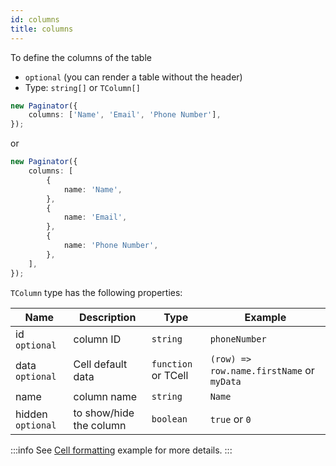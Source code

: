 ```yaml
---
id: columns
title: columns
---
```


To define the columns of the table

-   `optional` (you can render a table without the header)
-   Type: `string[]` or `TColumn[]`

```ts
new Paginator({
    columns: ['Name', 'Email', 'Phone Number'],
});
```

or

```ts
new Paginator({
    columns: [
        {
            name: 'Name',
        },
        {
            name: 'Email',
        },
        {
            name: 'Phone Number',
        },
    ],
});
```

`TColumn` type has the following properties:

<div className="full-width">

| Name                  | Description             | Type                         | Example                                                              |
| --------------------- | ----------------------- | ---------------------------- | -------------------------------------------------------------------- |
| id `optional`         | column ID               | `string`                     | `phoneNumber`                                                        |
| data `optional`       | Cell default data       | `function` or TCell          | `(row) => row.name.firstName` or `myData`                            |
| name                  | column name             | `string`                     | `Name`                                                               |
| hidden `optional`     | to show/hide the column | `boolean`                    | `true` or `0`                                                        |

</div>

:::info
See [Cell formatting](../examples/cell-formatting.md) example for more details.
:::
